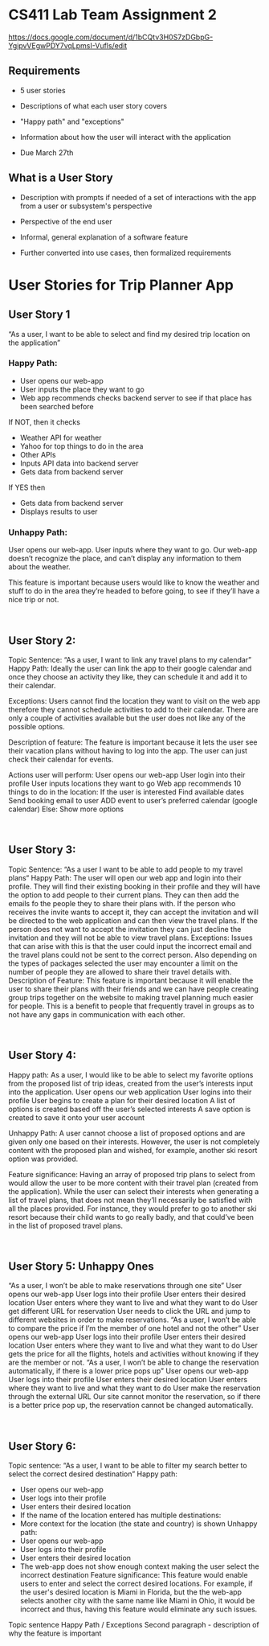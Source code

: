 # CS411 Lab Team Assignment 2

https://docs.google.com/document/d/1bCQtv3H0S7zDGbpG-YgipvVEgwPDY7vqLpmsI-Vufls/edit

## Requirements

- 5 user stories
- Descriptions of what each user story covers
- "Happy path" and "exceptions"

- Information about how the user will interact with the application

- Due March 27th



## What is a User Story

- Description with prompts if needed of a set of interactions with the app from a user or subsystem's perspective

- Perspective of the end user

- Informal, general explanation of a software feature

- Further converted into use cases, then formalized requirements



# User Stories for Trip Planner App

## User Story 1
“As a user, I want to be able to select and find my desired trip location on the application”

### Happy Path:
- User opens our web-app 
- User inputs the place they want to go 
- Web app recommends checks backend server to see if that place has been searched before 

If NOT, then it checks 
- Weather API for weather
- Yahoo for top things to do in the area
- Other APIs
- Inputs API data into backend server
- Gets data from backend server

If YES then
- Gets data from backend server
- Displays results to user

### Unhappy Path:
User opens our web-app.
User inputs where they want to go.
Our web-app doesn’t recognize the place, and can’t display any information to them about the weather.

This feature is important because users would like to know the weather and stuff to do in the area they’re headed to before going, to see if they’ll have a nice trip or not.


&nbsp;
&nbsp;
&nbsp;


## User Story 2: 
Topic Sentence: “As a user, I want to link any travel plans to my calendar”
Happy Path: Ideally the user can link the app to their google calendar and once they choose an activity they like, they can schedule it and add it to their calendar. 

Exceptions: 
Users cannot find the location they want to visit on the web app therefore they cannot schedule activities to add to their calendar. 
There are only a couple of activities available but the user does not like any of the possible options. 

Description of feature: The feature is important because it lets the user see their vacation plans without having to log into the app. The user can just check their calendar for events. 

Actions user will perform:
User opens our web-app
User login into their profile
User inputs locations they want to go
Web app recommends 10 things to do in the location:
If the user is interested
Find available dates
Send booking email to user
ADD event to user’s preferred calendar (google calendar)
Else:
Show more options

&nbsp;
&nbsp;
&nbsp;

## User Story 3: 
Topic Sentence: “As a user I want to be able to add people to my travel plans“
Happy Path: The user will open our web app and login into their profile. They will find their existing booking in their profile and they will have the option to add people to their current plans. They can then add the emails fo the people they to share their plans with. If the person who receives the invite wants to accept it, they can accept the invitation and will be directed to the web application and can then view the travel plans. If the person does not want to accept the invitation they can just decline the invitation and they will not be able to view travel plans. 
Exceptions: Issues that can arise with this is that the user could input the incorrect email and the travel plans could not be sent to the correct person. Also depending on the types of packages selected the user may encounter a limit on the number of people they are allowed to share their travel details with. 
Description of Feature: This feature is important because it will enable the user to share their plans with their friends and we can have people creating group trips together on the website to making travel planning much easier for people. This is a benefit to people that frequently travel in groups as to not have any gaps in communication with each other. 

&nbsp;
&nbsp;
&nbsp;

## User Story 4:
Happy path:
As a user, I would like to be able to select my favorite options from the proposed list of trip ideas, created from the user’s interests input into the application. 
User opens our web application
User logins into their profile
User begins to create a plan for their desired location
A list of options is created based off the user’s selected interests
A save option is created to save it onto your user account

Unhappy Path:
A user cannot choose a list of proposed options and are given only one based on their interests. However, the user is not completely content with the proposed plan and wished, for example, another ski resort option was provided.

Feature significance:
Having an array of proposed trip plans to select from would allow the user to be more content with their travel plan (created from the application). While the user can select their interests when generating a list of travel plans, that does not mean they’ll necessarily be satisfied with all the places provided. For instance, they would prefer to go to another ski resort because their child wants to go really badly, and that could’ve been in the list of proposed travel plans.

&nbsp;
&nbsp;
&nbsp;

## User Story 5: Unhappy Ones
“As a user, I won’t be able to make reservations through one site”
User opens our web-app
User logs into their profile
User enters their desired location
User enters where they want to live and what they want to do
User get different URL for reservation
User needs to click the URL and jump to different websites in order to make reservations.
“As a user, I won’t be able to compare the price if I’m the member of one hotel and not the other”
User opens our web-app
User logs into their profile
User enters their desired location
User enters where they want to live and what they want to do
User gets the price for all the flights, hotels and activities without knowing if they are the member or not.
“As a user, I won’t be able to change the reservation automatically, if there is a lower price pops up”
User opens our web-app
User logs into their profile
User enters their desired location
User enters where they want to live and what they want to do
User make the reservation through the external URL
Our site cannot monitor the reservation, so if there is a better price pop up, the reservation cannot be changed automatically.

&nbsp;
&nbsp;
&nbsp;

## User Story 6:
Topic sentence: “As a user, I want to be able to filter my search better to select the correct desired destination”
Happy path:
  - User opens our web-app
  - User logs into their profile
  - User enters their desired location
  - If the name of the location entered has multiple destinations:
  - More context for the location (the state and country) is shown
Unhappy path: 
  - User opens our web-app
  - User logs into their profile
  - User enters their desired location
  - The web-app does not show enough context making the user select the incorrect destination
Feature significance: This feature would enable users to enter and select the correct desired locations. For example, if the user's desired location is Miami in Florida, but the the web-app selects another city with the same name like Miami in Ohio, it would be incorrect and thus, having this feature would eliminate any such issues.




Topic sentence 
Happy Path / Exceptions 
Second paragraph - description of why the feature is important 
